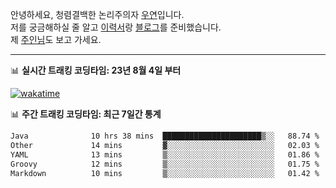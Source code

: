 안녕하세요, 청렴결백한 논리주의자 [우연](https://dev-wooyeon.github.io/quiz-app/)입니다.  
저를 궁금해하실 줄 알고 [이력서](https://ieunune.notion.site/d836ecc9172144d4b39f185b89f16a62)랑 [블로그](https://notion-blog-ieunune.vercel.app)를 준비했습니다.  
제 [주인님](https://www.instagram.com/lovely_hiru_hari_s2/)도 보고 가세요.

---

📊 **실시간 트래킹 코딩타임: 23년 8월 4일 부터**  

[![wakatime](https://wakatime.com/badge/user/099dd627-fdab-4072-b87a-fa91c7a76d8d.svg?style=for-the-badge)](https://wakatime.com/@099dd627-fdab-4072-b87a-fa91c7a76d8d)

📊 **주간 트래킹 코딩타임: 최근 7일간 통계**

<!--START_SECTION:waka-->

```txt
Java              10 hrs 38 mins  ██████████████████████▒░░   88.74 %
Other             14 mins         ▓░░░░░░░░░░░░░░░░░░░░░░░░   02.03 %
YAML              13 mins         ▒░░░░░░░░░░░░░░░░░░░░░░░░   01.86 %
Groovy            12 mins         ▒░░░░░░░░░░░░░░░░░░░░░░░░   01.75 %
Markdown          10 mins         ▒░░░░░░░░░░░░░░░░░░░░░░░░   01.42 %
```

<!--END_SECTION:waka-->

<!-- ![](./profile-3d-contrib/profile-night-view.svg)-->
